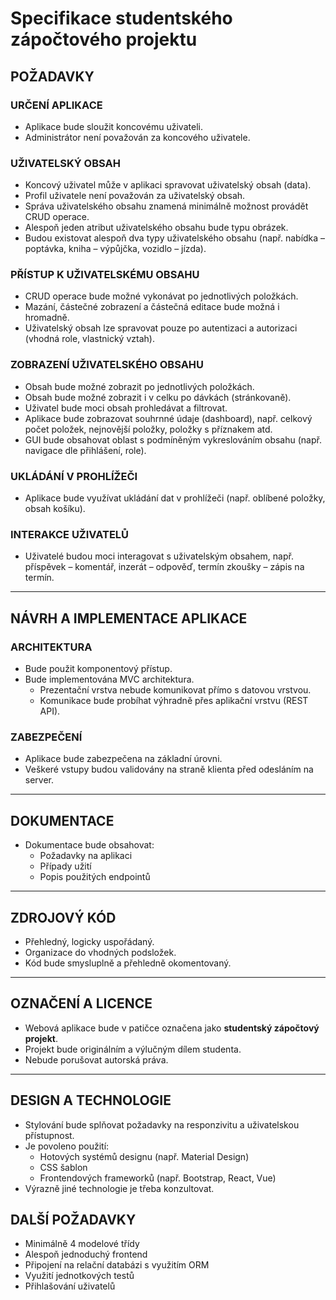 # Specifikace studentského zápočtového projektu

## POŽADAVKY

### URČENÍ APLIKACE
- Aplikace bude sloužit koncovému uživateli.
- Administrátor není považován za koncového uživatele.

### UŽIVATELSKÝ OBSAH
- Koncový uživatel může v aplikaci spravovat uživatelský obsah (data).
- Profil uživatele není považován za uživatelský obsah.
- Správa uživatelského obsahu znamená minimálně možnost provádět CRUD operace.
- Alespoň jeden atribut uživatelského obsahu bude typu obrázek.
- Budou existovat alespoň dva typy uživatelského obsahu (např. nabídka – poptávka, kniha – výpůjčka, vozidlo – jízda).

### PŘÍSTUP K UŽIVATELSKÉMU OBSAHU
- CRUD operace bude možné vykonávat po jednotlivých položkách.
- Mazání, částečné zobrazení a částečná editace bude možná i hromadně.
- Uživatelský obsah lze spravovat pouze po autentizaci a autorizaci (vhodná role, vlastnický vztah).

### ZOBRAZENÍ UŽIVATELSKÉHO OBSAHU
- Obsah bude možné zobrazit po jednotlivých položkách.
- Obsah bude možné zobrazit i v celku po dávkách (stránkovaně).
- Uživatel bude moci obsah prohledávat a filtrovat.
- Aplikace bude zobrazovat souhrnné údaje (dashboard), např. celkový počet položek, nejnovější položky, položky s příznakem atd.
- GUI bude obsahovat oblast s podmíněným vykreslováním obsahu (např. navigace dle přihlášení, role).

### UKLÁDÁNÍ V PROHLÍŽEČI
- Aplikace bude využívat ukládání dat v prohlížeči (např. oblíbené položky, obsah košíku).

### INTERAKCE UŽIVATELŮ
- Uživatelé budou moci interagovat s uživatelským obsahem, např. příspěvek – komentář, inzerát – odpověď, termín zkoušky – zápis na termín.

---

## NÁVRH A IMPLEMENTACE APLIKACE

### ARCHITEKTURA
- Bude použit komponentový přístup.
- Bude implementována MVC architektura.
  - Prezentační vrstva nebude komunikovat přímo s datovou vrstvou.
  - Komunikace bude probíhat výhradně přes aplikační vrstvu (REST API).

### ZABEZPEČENÍ
- Aplikace bude zabezpečena na základní úrovni.
- Veškeré vstupy budou validovány na straně klienta před odesláním na server.

---

## DOKUMENTACE

- Dokumentace bude obsahovat:
  - Požadavky na aplikaci
  - Případy užití
  - Popis použitých endpointů

---

## ZDROJOVÝ KÓD

- Přehledný, logicky uspořádaný.
- Organizace do vhodných podsložek.
- Kód bude smysluplně a přehledně okomentovaný.

---

## OZNAČENÍ A LICENCE

- Webová aplikace bude v patičce označena jako **studentský zápočtový projekt**.
- Projekt bude originálním a výlučným dílem studenta.
- Nebude porušovat autorská práva.

---

## DESIGN A TECHNOLOGIE

- Stylování bude splňovat požadavky na responzivitu a uživatelskou přístupnost.
- Je povoleno použití:
  - Hotových systémů designu (např. Material Design)
  - CSS šablon
  - Frontendových frameworků (např. Bootstrap, React, Vue)
- Výrazně jiné technologie je třeba konzultovat.


## DALŠÍ POŽADAVKY
- Minimálně 4 modelové třídy
- Alespoň jednoduchý frontend
- Připojení na relační databázi s využitím ORM
- Využití jednotkových testů
- Přihlašování uživatelů
